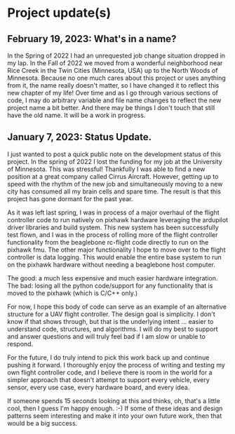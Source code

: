 # Project update(s)

## February 19, 2023: What's in a name?

In the Spring of 2022 I had an unrequested job change situation dropped in my lap.
In the Fall of 2022 we moved from a wonderful neighborhood near Rice Creek in the
Twin Cities (Minnesota, USA) up to the North Woods of Minnesota.  Because no one
much cares about this project or uses anything from it, the name really doesn't
matter, so I have changed it to reflect this new chapter of my life!  Over time
and as I go through various sections of code, I may do arbitrary variable and file
name changes to reflect the new project name a bit better.  And there may be things
I don't touch that still have the old name.  It will be a work in progress.

## January 7, 2023: Status Update.

I just wanted to post a quick public note on the development
status of this project.  In the spring of 2022 I lost the funding for my job at
the University of Minnesota.  This was stressful!  Thankfully I was able to find
a new position at a great company called Cirrus Aircraft.  However, getting up
to speed with the rhythm of the new job and simultaneously moving to a new city
has consumed all my brain cells and spare time.  The result is that this project
has gone dormant for the past year.

As it was left last spring, I was in process of a major overhaul of the flight
controller code to run natively on pixhawk hardware leveraging the ardupilot
driver libraries and build system.  This new system has been successfully test
flown, and I was in the process of rolling more of the flight controller
functionality from the beaglebone rc-flight code directly to run on the pixhawk
fmu. The other major functionality I hope to move over to the flight controller
is data logging.  This would enable the entire base system to run on the pixhawk
hardware without needing a beaglebone host computer.

The good: a much less expensive and much easier hardware integration. The bad:
losing all the python code/support for any functionality that is moved to the
pixhawk (which is C/C++ only.)

For now, I hope this body of code can serve as an example of an alternative
structure for a UAV flight controller. The design goal is simplicity.  I don't
know if that shows through, but that is the underlying intent ... easier to
understand code, structures, and algorithms.  I will do my best to support and
answer questions and will truly feel bad if I am slow or unable to respond.

For the future, I do truly intend to pick this work back up and continue pushing
it forward.  I thoroughly enjoy the process of writing and testing my own flight
controller code, and I believe there is room in the world for a simpler approach
that doesn't attempt to support every vehicle, every sensor, every use case,
every hardware board, and every idea.

If someone spends 15 seconds looking at this and thinks, oh, that's a little
cool, then I guess I'm happy enough. :-)  If some of these ideas and design
patterns seem interesting and make it into your own future work, then that would
be a big success.
